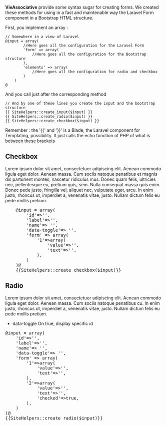 **VieAssociative** provide some syntax sugar for creating forms.
We created these methods for using in a fast and maintenable way the Laravel Form component in a Bootstrap HTML structure.

First, you implement an array :

    // Somewhere in a view of Laravel
    @input = array(
            //Here goes all the configuration for the Laravel Form
    		'form' => array(
                //Here goes all the configuration for the Bootstrap structure
    		),
            'elements' => array(
                //Here goes all the configuration for radio and checkbox
            )
        )
    @

And you call just after the corresponding method

    // And by one of these lines you create the input and the bootstrap structure
    {{ SiteHelpers::create_input($input) }}
    {{ SiteHelpers::create_radio($input) }}
    {{ SiteHelpers::create_checkbox($input) }}
Remember : the '{{' and '}}' is a Blade, the Laravel component for Templating, possibility. It just calls the echo function of PHP of what is between these brackets

## Checkbox

Lorem ipsum dolor sit amet, consectetuer adipiscing elit. Aenean commodo ligula eget dolor. Aenean massa. Cum sociis natoque penatibus et magnis dis parturient montes, nascetur ridiculus mus. Donec quam felis, ultricies nec, pellentesque eu, pretium quis, sem. Nulla consequat massa quis enim. Donec pede justo, fringilla vel, aliquet nec, vulputate eget, arcu. In enim justo, rhoncus ut, imperdiet a, venenatis vitae, justo. Nullam dictum felis eu pede mollis pretium.
<pre>
	@input = array(
        'id'=>'',
        'label'=>'',
        'name'=> '',
        'data-toggle'=> '',
        'form' => array(
            '1'=>array(
                'value'=>'',
                'text'=>'',
            ),
        )
    )@
    {{SiteHelpers::create_checkbox($input)}}
</pre>


## Radio

Lorem ipsum dolor sit amet, consectetuer adipiscing elit. Aenean commodo ligula eget dolor. Aenean massa. Cum sociis natoque penatibus cu. In enim justo, rhoncus ut, imperdiet a, venenatis vitae, justo. Nullam dictum felis eu pede mollis pretium.
- data-toggle On true, display specific id

<pre>
@input = array(
    'id'=>'',
    'label'=>'',
    'name'=> '',
    'data-toggle'=> '',
    'form' => array(
        '1'=>array(
            'value'=>'',
            'text'=>'',
        ),
        '2'=>array(
            'value'=>'',
            'text'=>'',
            'checked'=>true,
        ),
    )
)@
{{SiteHelpers::create_radio($input)}}
</pre>